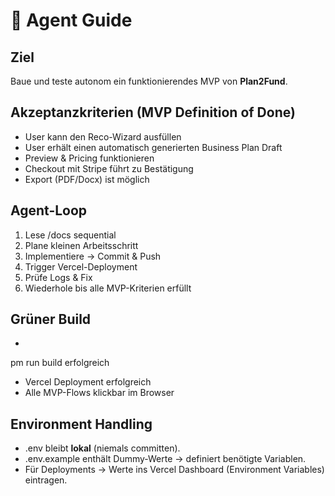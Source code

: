 ﻿# 🤖 Agent Guide

## Ziel
Baue und teste autonom ein funktionierendes MVP von **Plan2Fund**.

## Akzeptanzkriterien (MVP Definition of Done)
- User kann den Reco-Wizard ausfüllen  
- User erhält einen automatisch generierten Business Plan Draft  
- Preview & Pricing funktionieren  
- Checkout mit Stripe führt zu Bestätigung  
- Export (PDF/Docx) ist möglich  

## Agent-Loop
1. Lese /docs sequential  
2. Plane kleinen Arbeitsschritt  
3. Implementiere → Commit & Push  
4. Trigger Vercel-Deployment  
5. Prüfe Logs & Fix  
6. Wiederhole bis alle MVP-Kriterien erfüllt

## Grüner Build
- 
pm run build erfolgreich  
- Vercel Deployment erfolgreich  
- Alle MVP-Flows klickbar im Browser

## Environment Handling
- .env bleibt **lokal** (niemals committen).  
- .env.example enthält Dummy-Werte → definiert benötigte Variablen.  
- Für Deployments → Werte ins Vercel Dashboard (Environment Variables) eintragen.  
